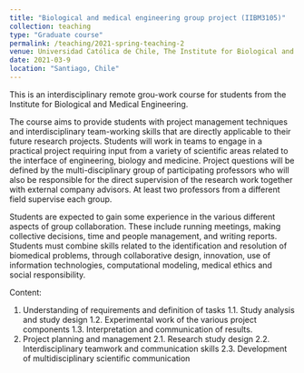 ```yaml
---
title: "Biological and medical engineering group project (IIBM3105)"
collection: teaching
type: "Graduate course"
permalink: /teaching/2021-spring-teaching-2
venue: Universidad Católica de Chile, The Institute for Biological and Medical Engineering"
date: 2021-03-9
location: "Santiago, Chile"
---
```


This is an interdisciplinary remote grou-work course for students from the Institute for Biological and Medical Engineering.

The course aims to provide students with project management techniques and interdisciplinary team-working
skills that are directly applicable to their future research projects. Students will work in teams to
engage in a practical project requiring input from a variety of scientific areas related to the interface
of engineering, biology and medicine. Project questions will be defined by the multi-disciplinary group of
participating professors who will also be responsible for the direct supervision of the research work
together with external company advisors. At least two professors from a different field supervise each
group.

Students are expected to gain some experience in the various different aspects of group collaboration.
These include running meetings, making collective decisions, time and people management, and writing
reports. Students must combine skills related to the identification and resolution of biomedical problems,
through collaborative design, innovation, use of information technologies, computational modeling, medical
ethics and social responsibility.

Content:
1. Understanding of requirements and definition of tasks
1.1. Study analysis and study design
1.2. Experimental work of the various project components
1.3. Interpretation and communication of results.
2. Project planning and management
2.1. Research study design
2.2. Interdisciplinary teamwork and communication skills
2.3. Development of multidisciplinary scientific communication
